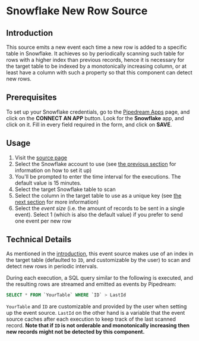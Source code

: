 # Snowflake New Row Source

## Introduction

This source emits a new event each time a new row is added to a specific table
in Snowflake. It achieves so by periodically scanning such table for rows with a
higher index than previous records, hence it is necessary for the target table
to be indexed by a monotonically increasing column, or at least have a column
with such a property so that this component can detect new rows.

## Prerequisites

To set up your Snowflake credentials, go to the [Pipedream
Apps](https://pipedream.com/apps) page, and click on the **CONNECT AN APP**
button. Look for the **Snowflake** app, and click on it. Fill in every field
required in the form, and click on **SAVE**.

## Usage

1. Visit the [source
   page](https://pipedream.com/sources/new?key=snowflake-new-row)
2. Select the Snowflake account to use (see [the previous
   section](#prerequisites) for information on how to set it up)
3. You'll be prompted to enter the time interval for the executions. The default
   value is 15 minutes.
4. Select the target Snowflake table to scan
5. Select the column in the target table to use as a unique key (see [the next
   section](#technical-details) for more information)
6. Select the _event size_ (i.e. the amount of records to be sent in a single
   event). Select 1 (which is also the default value) if you prefer to send one
   event per new row

## Technical Details

As mentioned in the [introduction](#introduction), this event source makes use
of an index in the target table (defaulted to `ID`, and customizable by the
user) to scan and detect new rows in periodic intervals.

During each execution, a SQL query similar to the following is executed, and the
resulting rows are streamed and emitted as events by Pipedream:

```sql
SELECT * FROM `YourTable` WHERE `ID` > LastId
```

`YourTable` and `ID` are customizable and provided by the user when setting up
the event source. `LastId` on the other hand is a variable that the event source
caches after each execution to keep track of the last scanned record. **Note
that if `ID` is not orderable and monotonically increasing then new records
might not be detected by this component.**
